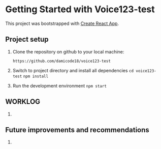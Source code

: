 # Getting Started with Voice123-test

This project was bootstrapped with [Create React App](https://github.com/facebook/create-react-app).

## Project setup

1. Clone the repository on github to your local machine:

   ```
   https://github.com/damicode18/voice123-test
   ```

2. Switch to project directory and install all dependencies
   `cd voice123-test`
   `npm install`

3. Run the development environment
   `npm start`

## WORKLOG

1.

## Future improvements and recommendations

1.
